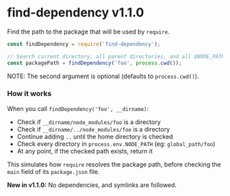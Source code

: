 
# find-dependency v1.1.0 

Find the path to the package that will be used by `require`.

```js
const findDependency = require('find-dependency');

// Search current directory, all parent directories, and all $NODE_PATH directories.
const packagePath = findDependency('foo', process.cwd());
```

NOTE: The second argument is optional (defaults to `process.cwd()`).

### How it works

When you call `findDependency('foo', __dirname)`:

- Check if `__dirname/node_modules/foo` is a directory
- Check if `__dirname/../node_modules/foo` is a directory
- Continue adding `..` until the home directory is checked
- Check every directory in `process.env.NODE_PATH` (eg: `global_path/foo`)
- At any point, if the checked path exists, return it

This simulates how `require` resolves the package path, before checking the `main` field of its `package.json` file.

**New in v1.1.0:** No dependencies, and symlinks are followed.

